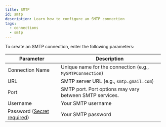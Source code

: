 ```yaml
---
title: SMTP
id: smtp
description: Learn how to configure an SMTP connection
tags:
  - connections
  - smtp
---
```


To create an SMTP connection, enter the following parameters:

| Parameter                                                            | Description                                               |
| -------------------------------------------------------------------- | --------------------------------------------------------- |
| Connection Name                                                      | Unique name for the connection (e.g., `MySMTPConnection`) |
| URL                                                                  | SMTP server URL (e.g., `smtp.gmail.com`)                  |
| Port                                                                 | SMTP port. Port options may vary between SMTP services.   |
| Username                                                             | Your SMTP username                                        |
| Password ([Secret required](docs/administration/secrets/secrets.md)) | Your SMTP password                                        |
